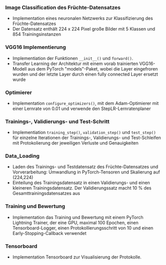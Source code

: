 ### Image Classification des Früchte-Datensatzes
- Implementation eines neuronalen Netzwerks zur Klassifizierung des Früchte-Datensatzes
- Der Datensatz enthält 224 x 224 Pixel große Bilder mit 5 Klassen und 854 Trainingsinstanzen

### VGG16 Implementierung
- Implementiation der Funktionen `__init__()` und `forward()`.
- Transfer Learning der Architektur mit einem vorab trainierten VGG16-Modell aus dem PyTorch "models"-Paket, wobei die Layer eingefroren wurden und der letzte Layer durch einen fully connected Layer ersetzt wurde

### Optimierer
- Implementation `configure_optimizers()`, mit dem Adam-Optimierer mit einer Lernrate von 0.01 und verwende den StepLR-Lernratenplaner

### Trainings-, Validierungs- und Test-Schritt
- Implementiation `training_step()`, `validation_step()` und `test_step()` für einzelne Iterationen der Trainings-, Validierungs- und Test-Schleifen mit Protokolierung der jeweiligen Verluste und Genauigkeiten

### Data_Loading
- Laden des Trainings- und Testdatensatz des Früchte-Datensatzes und Vorverarbeitung: Umwandlung in PyTorch-Tensoren und Skalierung auf (224,224)
- Einteilung des Trainingsdatensatz in einen Validierungs- und einen kleineren Trainingsdatensatz. Der Validierungssatz macht 10 % des Gesamttrainingsdatensatzes aus
  
### Training und Bewertung
- Implementation das Training und Bewertung mit einem PyTorch Lightning Trainer, der eine GPU, maximal 100 Epochen, einen Tensorboard-Logger, einen Protokollierungsschritt von 10 und einen Early-Stopping-Callback verwendet

### Tensorboard
- Implementation Tensorboard zur Visualisierung der Protokolle.
